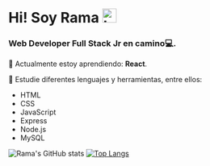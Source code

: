 # Hi! Soy Rama <img src="https://user-images.githubusercontent.com/1303154/88677602-1635ba80-d120-11ea-84d8-d263ba5fc3c0.gif" width="28px" alt="hi">

### Web Developer Full Stack Jr en camino💻.

💪 Actualmente estoy aprendiendo: **React**.

🌱 Estudie diferentes lenguajes y herramientas, entre ellos: 
* HTML
* CSS
* JavaScript
* Express
* Node.js
* MySQL

![Rama's GitHub stats](https://github-readme-stats.vercel.app/api?username=ramatc&hide=contribs,prs&theme=buefy&show_icons=true) [![Top Langs](https://github-readme-stats.vercel.app/api/top-langs/?username=ramatc&layout=compact&theme=buefy)](https://github.com/ramatc/github-readme-stats)
<!--
**ramatc/ramatc** is a ✨ _special_ ✨ repository because its `README.md` (this file) appears on your GitHub profile.
-->
